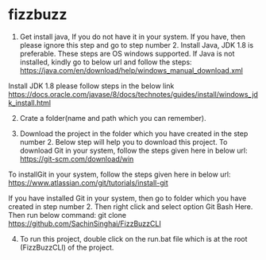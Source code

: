 # fizzbuzz
1) Get install java, If you do not have it in your system. If you have, then please ignore this step and go to step number 2.
Install Java, JDK 1.8 is preferable. These steps are OS windows supported.
If Java is not installed, kindly go to below url and follow the steps:
https://java.com/en/download/help/windows_manual_download.xml

Install JDK 1.8 please follow steps in the below link
https://docs.oracle.com/javase/8/docs/technotes/guides/install/windows_jdk_install.html

2) Crate a folder(name and path which you can remember).

3) Download the project in the folder which you have created in the step number 2. Below step will help you to download this project.
To download Git in your system, follow the steps given here in below url:
https://git-scm.com/download/win

To installGit in your system, follow the steps given here in below url:
https://www.atlassian.com/git/tutorials/install-git

If you have installed Git in your system, then go to folder which you have created in step number 2.
Then right click and select option Git Bash Here.
Then run below command:
git clone https://github.com/SachinSinghai/FizzBuzzCLI

4) To run this project, double click on the run.bat file which is at the root (FizzBuzzCLI) of the project.